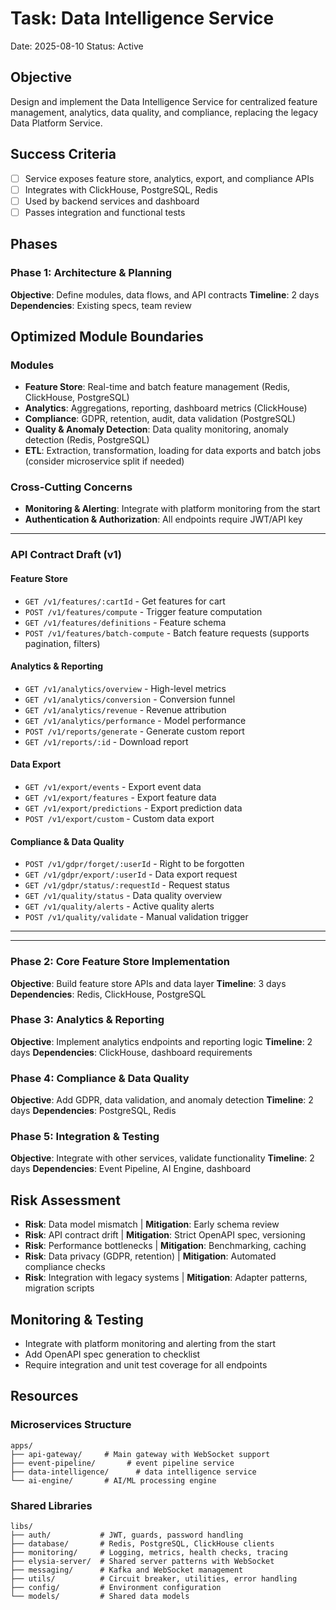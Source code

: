 # Task: Data Intelligence Service

Date: 2025-08-10
Status: Active

## Objective

Design and implement the Data Intelligence Service for centralized feature management, analytics, data quality, and compliance, replacing the legacy Data Platform Service.

## Success Criteria

- [ ] Service exposes feature store, analytics, export, and compliance APIs
- [ ] Integrates with ClickHouse, PostgreSQL, Redis
- [ ] Used by backend services and dashboard
- [ ] Passes integration and functional tests

## Phases

### Phase 1: Architecture & Planning

**Objective**: Define modules, data flows, and API contracts
**Timeline**: 2 days
**Dependencies**: Existing specs, team review

## Optimized Module Boundaries

### Modules

- **Feature Store**: Real-time and batch feature management (Redis, ClickHouse, PostgreSQL)
- **Analytics**: Aggregations, reporting, dashboard metrics (ClickHouse)
- **Compliance**: GDPR, retention, audit, data validation (PostgreSQL)
- **Quality & Anomaly Detection**: Data quality monitoring, anomaly detection (Redis, PostgreSQL)
- **ETL**: Extraction, transformation, loading for data exports and batch jobs (consider microservice split if needed)

### Cross-Cutting Concerns

- **Monitoring & Alerting**: Integrate with platform monitoring from the start
- **Authentication & Authorization**: All endpoints require JWT/API key

---

### API Contract Draft (v1)

#### Feature Store

- `GET /v1/features/:cartId` - Get features for cart
- `POST /v1/features/compute` - Trigger feature computation
- `GET /v1/features/definitions` - Feature schema
- `POST /v1/features/batch-compute` - Batch feature requests (supports pagination, filters)

#### Analytics & Reporting

- `GET /v1/analytics/overview` - High-level metrics
- `GET /v1/analytics/conversion` - Conversion funnel
- `GET /v1/analytics/revenue` - Revenue attribution
- `GET /v1/analytics/performance` - Model performance
- `POST /v1/reports/generate` - Generate custom report
- `GET /v1/reports/:id` - Download report

#### Data Export

- `GET /v1/export/events` - Export event data
- `GET /v1/export/features` - Export feature data
- `GET /v1/export/predictions` - Export prediction data
- `POST /v1/export/custom` - Custom data export

#### Compliance & Data Quality

- `POST /v1/gdpr/forget/:userId` - Right to be forgotten
- `GET /v1/gdpr/export/:userId` - Data export request
- `GET /v1/gdpr/status/:requestId` - Request status
- `GET /v1/quality/status` - Data quality overview
- `GET /v1/quality/alerts` - Active quality alerts
- `POST /v1/quality/validate` - Manual validation trigger

---

---

### Phase 2: Core Feature Store Implementation

**Objective**: Build feature store APIs and data layer
**Timeline**: 3 days
**Dependencies**: Redis, ClickHouse, PostgreSQL

### Phase 3: Analytics & Reporting

**Objective**: Implement analytics endpoints and reporting logic
**Timeline**: 2 days
**Dependencies**: ClickHouse, dashboard requirements

### Phase 4: Compliance & Data Quality

**Objective**: Add GDPR, data validation, and anomaly detection
**Timeline**: 2 days
**Dependencies**: PostgreSQL, Redis

### Phase 5: Integration & Testing

**Objective**: Integrate with other services, validate functionality
**Timeline**: 2 days
**Dependencies**: Event Pipeline, AI Engine, dashboard

## Risk Assessment

- **Risk**: Data model mismatch | **Mitigation**: Early schema review
- **Risk**: API contract drift | **Mitigation**: Strict OpenAPI spec, versioning
- **Risk**: Performance bottlenecks | **Mitigation**: Benchmarking, caching
- **Risk**: Data privacy (GDPR, retention) | **Mitigation**: Automated compliance checks
- **Risk**: Integration with legacy systems | **Mitigation**: Adapter patterns, migration scripts

## Monitoring & Testing

- Integrate with platform monitoring and alerting from the start
- Add OpenAPI spec generation to checklist
- Require integration and unit test coverage for all endpoints

## Resources

### Microservices Structure

```
apps/
├── api-gateway/     # Main gateway with WebSocket support
├── event-pipeline/       # event pipeline service
├── data-intelligence/      # data intelligence service
└── ai-engine/       # AI/ML processing engine
```

### Shared Libraries

```
libs/
├── auth/           # JWT, guards, password handling
├── database/       # Redis, PostgreSQL, ClickHouse clients
├── monitoring/     # Logging, metrics, health checks, tracing
├── elysia-server/  # Shared server patterns with WebSocket
├── messaging/      # Kafka and WebSocket management
├── utils/          # Circuit breaker, utilities, error handling
├── config/         # Environment configuration
└── models/         # Shared data models
```
